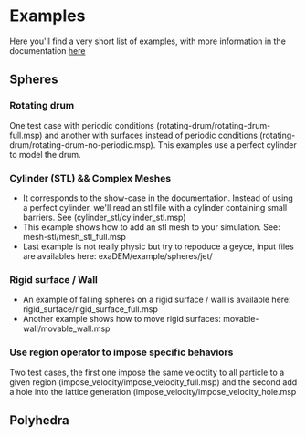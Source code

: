# Examples

Here you'll find a very short list of examples, with more information in the documentation [here](https://collab4exanbody.github.io/doc_exaDEM/project_exaDEM/Test_cases.html)

## Spheres

### Rotating drum

One test case with periodic conditions (rotating-drum/rotating-drum-full.msp) and another with surfaces instead of periodic conditions (rotating-drum/rotating-drum-no-periodic.msp). This examples use a perfect cylinder to model the drum. 


### Cylinder (STL) && Complex Meshes

- It corresponds to the show-case in the documentation. Instead of using a perfect cylinder, we'll read an stl file with a cylinder containing small barriers. See (cylinder_stl/cylinder_stl.msp)
- This example shows how to add an stl mesh to your simulation. See: mesh-stl/mesh_stl_full.msp
- Last example is not really physic but try to repoduce a geyce, input files are availables here: exaDEM/example/spheres/jet/

### Rigid surface / Wall

- An example of falling spheres on a rigid surface / wall is available here: rigid_surface/rigid_surface_full.msp
- Another example shows how to move rigid surfaces: movable-wall/movable_wall.msp

### Use region operator to impose specific behaviors 

Two test cases, the first one impose the same veloctity to all particle to a given region (impose_velocity/impose_velocity_full.msp) and the second add a hole into the lattice generation (impose_velocity/impose_velocity_hole.msp

## Polyhedra


